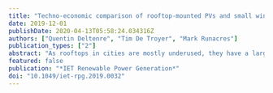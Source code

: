 ```yaml
---
title: "Techno-economic comparison of rooftop-mounted PVs and small wind turbines: a case study for Brussels"
date: 2019-12-01
publishDate: 2020-04-13T05:58:24.034316Z
authors: ["Quentin Deltenre", "Tim De Troyer", "Mark Runacres"]
publication_types: ["2"]
abstract: "As rooftops in cities are mostly underused, they have a large potential for decentralised electricity production. In that context, photovoltaic (PV) panels have proven to be an effective solution. Meanwhile, the market of small wind turbines is increasing, and some building owners have already installed one or more units on their roof. While the economic comparison between PV panels and wind turbines has already largely been addressed, in general, the space constraint of a rooftop has never been taken into account. In this work, the authors propose a methodology to compare the energy production and the return on investment both for rooftop-mounted PV panels and wind turbines. The comparison is made for relatively tall buildings (≥60 m) with good wind conditions (≥5 m/s annual mean wind speed). Using a brute-force approach, this study presents the results of the methodology applied to a case study: the Brussels Region. On tall rooftops, considering the space already taken by other installations and assuming an average wind speed of 5 m/s, small building-mounted wind turbines are shown to produce more energy than PV panels. Nevertheless, their return on investment is always lower than that of the PV panels."
featured: false
publication: "*IET Renewable Power Generation*"
doi: "10.1049/iet-rpg.2019.0032"
---
```


